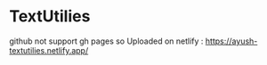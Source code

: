# TextUtilies
github not support gh pages so Uploaded on netlify : https://ayush-textutilies.netlify.app/
